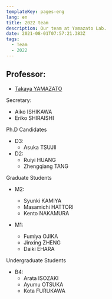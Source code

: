 ```yaml
---
templateKey: pages-eng
lang: en
title: 2022 team
description: Our team at Yamazato Lab.
date: 2021-08-01T07:57:21.383Z
tags:
  - Team
  - 2022
---
```


## Professor:

- [Takaya YAMAZATO](/team/Takaya-Yamazato/)

Secretary:

- Aiko ISHIKAWA
- Eriko SHIRAISHI

Ph.D Candidates

- D3:
  - Asuka TSUJII
- D2:
  - Ruiyi HUANG
  - Zhengqiang TANG

Graduate Students

- M2:

  - Syunki KAMIYA
  - Masamichi HATTORI
  - Kento NAKAMURA

- M1:
  - Fumiya OJIKA
  - Jinxing ZHENG
  - Daiki EHARA

Undergraduate Students

- B4:
  - Arata ISOZAKI
  - Ayumu OTSUKA
  - Kota FURUKAWA
